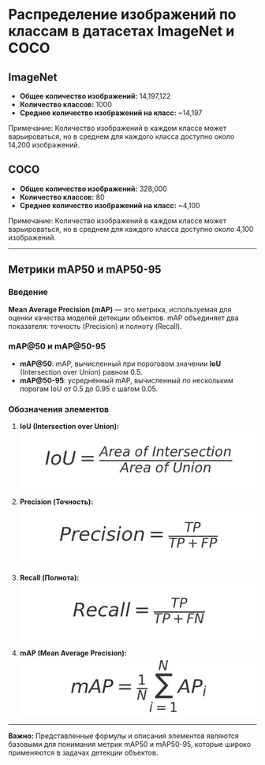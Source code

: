 
# Распределение изображений по классам в датасетах ImageNet и COCO

## ImageNet

- **Общее количество изображений:** 14,197,122
- **Количество классов:** 1000
- **Среднее количество изображений на класс:** ~14,197

Примечание: Количество изображений в каждом классе может варьироваться, но в среднем для каждого класса доступно около 14,200 изображений.

## COCO

- **Общее количество изображений:** 328,000
- **Количество классов:** 80
- **Среднее количество изображений на класс:** ~4,100

Примечание: Количество изображений в каждом классе может варьироваться, но в среднем для каждого класса доступно около 4,100 изображений.

---

## Метрики mAP50 и mAP50-95

### Введение

**Mean Average Precision (mAP)** — это метрика, используемая для оценки качества моделей детекции объектов. mAP объединяет два показателя: точность (Precision) и полноту (Recall).

### mAP@50 и mAP@50-95

- **mAP@50**: mAP, вычисленный при пороговом значении **IoU** (Intersection over Union) равном 0.5.
- **mAP@50-95**: усреднённый mAP, вычисленный по нескольким порогам IoU от 0.5 до 0.95 с шагом 0.05.

### Обозначения элементов

1. **IoU (Intersection over Union):**  
   ![IoU](iou.png)

2. **Precision (Точность):**  
   ![Precision](precision.png)

3. **Recall (Полнота):**  
   ![Recall](recall.png)

4. **mAP (Mean Average Precision):**  
   ![mAP](utils/map.png)

---

**Важно:** Представленные формулы и описания элементов являются базовыми для понимания метрик mAP50 и mAP50-95, которые широко применяются в задачах детекции объектов.
